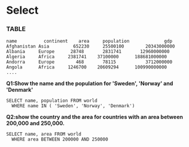 # Select

### TABLE
```
name	      continent	   area	    population	           gdp
Afghanistan	Asia	     652230	    25500100	    20343000000
Albania	    Europe	    28748	    2831741	      12960000000
Algeria	    Africa	   2381741	  37100000	    188681000000
Andorra	    Europe	      468	    78115	        3712000000
Angola	    Africa	   1246700	  20609294	    100990000000
....
```


**Q1:Show the name and the population for 'Sweden', 'Norway' and 'Denmark'**

```
SELECT name, population FROM world
  WHERE name IN ( 'Sweden', 'Norway', 'Denmark')

```

**Q2:show the country and the area for countries with an area between 200,000 and 250,000.**

```
SELECT name, area FROM world
  WHERE area BETWEEN 200000 AND 250000
  
```
